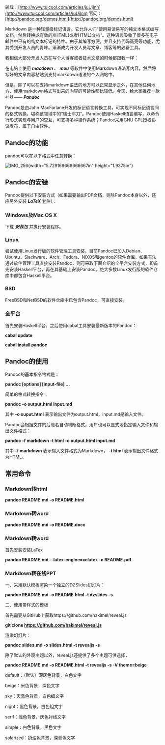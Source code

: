 转载：[http://www.tuicool.com/articles/juUjInn](http://www.tuicool.com/articles/juUjInn)
官网：[http://pandoc.org/demos.html](http://pandoc.org/demos.html)

Markdown
是一种轻量级标记语言。它允许人们“使用易读易写的纯文本格式编写文档，然后转换成有效的XHTML(或者HTML)文档”。这种语言吸收了很多在电子邮件中已有的纯文本标记的特性。由于其编写方便，并且支持代码高亮等功能，尤其受到开发人员的青睐。渐渐成为开发人员写文章、博客等的必备工具。

我相信大部分开发人员在写个人博客或者技术文章的时候都跟我一样：

在电脑上使用 ***macdown*** 、 ***mou*** 等软件中使用Markdown语法写内容，然后将写好的文章内容粘贴到支持markdown语法的个人网站中。

但是，除了可以在支持markdown语法的地方可以正常显示之外，在其他任何地方，使用markdown格式写出来的内容的可读性都比较低。今天，给大家推荐一款神器—— ***Pandoc***

Pandoc是由John
MacFarlane开发的标记语言转换工具，可实现不同标记语言间的格式转换，堪称该领域中的“瑞士军刀”。Pandoc使用Haskell语言编写，以命令行形式实现与用户的交互，可支持多种操作系统；Pandoc采用GNU
GPL授权协议发布，属于自由软件。

**Pandoc的功能**
----------------

pandoc可以在以下格式中任意转换：

![IMG\_256](media/image1.png){width="5.729166666666667in"
height="1.9375in"}

**Pandoc的安装**
----------------

Pandoc提供以下安装方式（如果需要输出PDF文档，则除Pandoc本身以外，还应另外安装 ***LaTeX*** 套件）：

### **Windows及Mac OS X**

下载 ***安装包*** 并执行安装程序。

### **Linux**

尝试使用Linux发行版的软件管理工具安装，目前Pandoc已加入Debian、Ubuntu、Slackware、Arch、Fedora、NiXOS和gentoo的软件仓库。如果无法通过软件管理工具直接安装Pandoc，则可采取下面介绍的全平台安装方式，即首先安装Haskell平台，再在其基础上安装Pandoc。绝大多数Linux发行版的软件仓库中都包含Haskell平台。

### **BSD**

FreeBSD和NetBSD的软件仓库中已包含Pandoc，可直接安装。

### **全平台**

首先安装Haskell平台，之后使用cabal工具安装最新版本的Pandoc：

**cabal update**

**cabal install pandoc**

**Pandoc的使用**
----------------

Pandoc的基本指令格式是：

**pandoc \[options\] \[input-file\] ...**

简单的格式转换指令：

**pandoc -o output.html input.md**

其中 **-o ouput.html** 表示输出文件为output.html，input.md是输入文件。

Pandoc会根据文件的后缀名自动判断格式，用户也可以显式地指定输入文件和输出文件格式：

**pandoc -f markdown -t html -o output.html input.md**

其中 **-f markdown** 表示输入文件格式为Markdown， **-t
html** 表示输出文件格式为HTML。

**常用命令**
------------

### **Markdown转html**

**pandoc README.md -o README.html**

### **Markdown转word**

**pandoc README.md -o README.docx**

### **Markdown转word**

首先安装安装LaTex

**pandoc README.md --latex-engine=xelatex -o README.pdf**

### **Markdown转在线PPT**

一、采用默认模板渲染一个独立的DZSlides幻灯片：

**pandoc README.md -o README.html -t dzslides -s**

二、使用带样式的模板

首先需要从GitHub上获取https://github.com/hakimel/reveal.js

**git clone https://github.com/hakimel/reveal.js**

渲染幻灯片：

**pandoc slides.md -o slides.html -t revealjs -s**

除了默认的外观主题以外，reveal.js还提供了多个主题可供选择，

**pandoc README.md -o README.html -t revealjs -s -V theme=beige**

default：（默认）深灰色背景，白色文字

beige：米色背景，深色文字

sky：天蓝色背景，白色细文字

night：黑色背景，白色粗文字

serif：浅色背景，灰色衬线文字

simple：白色背景，黑色文字

solarized：奶油色背景，深青色文字
